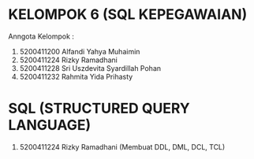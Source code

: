 # KELOMPOK 6 (SQL KEPEGAWAIAN)

Anngota Kelompok :
1. 5200411200 Alfandi Yahya Muhaimin
2. 5200411224 Rizky Ramadhani
3. 5200411228 Sri Uszdevita Syardillah Pohan
4. 5200411232 Rahmita Yida Prihasty

# SQL (STRUCTURED QUERY LANGUAGE)
1. 5200411224 Rizky Ramadhani (Membuat DDL, DML, DCL, TCL)
